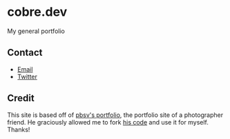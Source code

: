 # cobre.dev

My general portfolio

## Contact

- [Email](mailto:cobre@cobre.dev)
- [Twitter](https://twitter.com/cobredev)

## Credit
This site is based off of [pbsv's portfolio](https://pbossev.pages.dev), the portfolio site of a photographer friend. He graciously allowed me to fork [his code](https://github.com/pbossev/portfolio/) and use it for myself. Thanks!